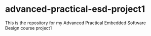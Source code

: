 # advanced-practical-esd-project1
This is the repository for my Advanced Practical Embedded Software Design course project1
